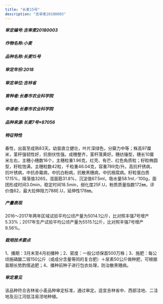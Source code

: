 ```yaml
---
title: "长麦15号"
description: "吉审麦20180003"
---
```

##### 审定编号:吉审麦20180003

##### 作物名称:小麦

##### 品种名称:长麦15号

##### 审定年份:2018

##### 审定单位:吉林省

##### 育种者:长春市农业科学院

##### 申请者:长春市农业科学院

##### 品种来源:长麦7号×87056

##### 特征特性
春性，出苗至成熟83天。幼苗直立健壮，叶片深绿色，分蘖力中等；株高97厘米，茎秆强韧性好，抗倒伏性强。成穗整齐，茎秆落黄好。穗纺锤型，穗长10厘米左右，主穗小穗数16个，主穗粒重1.96克，红壳、有芒、红色角质粒；籽粒椭圆型，籽粒饱满，主穗粒数42粒，千粒重46.04克，容重789克/升。高抗杆锈病，抗叶锈病，中抗赤霉病，中抗白粉病，抗散黑穗病，中抗根腐病。籽粒蛋白质17.15%，降落值326S，湿面筋31.8%，沉淀值67.5ml，吸水量58.1ml／100g，面团形成时间3.0min，稳定时间18.5min，弱化度25F.U，粉质质量指数172㎜，评价值62，最大拉伸阻力788E.U，延伸性178㎜。

##### 产量表现
2016～2017年两年区域试验平均公顷产量为5014.1公斤，比对照丰强7号增产5.33%；2017年生产试验平均公顷产量为5515.1公斤，比对照丰强7号增产9.56%。

##### 栽培技术要点
1、播期：3月末至4月初播种；2、密度：一般公顷保苗500万株；3、施肥：每公顷施磷酸二铵150公斤（或成分含量等同的复合肥）＋尿素50公斤做种肥，可根据苗期长势酌情追肥；4、播种前种子进行包衣处理，防治散黑穗病。

##### 审定意见
该品种符合吉林省小麦品种审定标准，通过审定。适宜吉林省中、西部洼地、二洼地及沿江河低洼易涝地种植。
